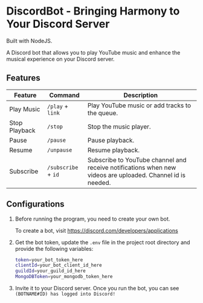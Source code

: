 # DiscordBot - Bringing Harmony to Your Discord Server

Built with NodeJS.

A Discord bot that allows you to play YouTube music and enhance the musical experience on your Discord server.

## Features

| Feature       | Command             | Description                                                                                                |
| ------------- | ------------------- | ---------------------------------------------------------------------------------------------------------- |
| Play Music    | `/play` + `link`    | Play YouTube music or add tracks to the queue.                                                             |
| Stop Playback | `/stop`             | Stop the music player.                                                                                     |
| Pause         | `/pause`            | Pause playback.                                                                                            |
| Resume        | `/unpause`          | Resume playback.                                                                                           |
| Subscribe     | `/subscribe` + `id` | Subscribe to YouTube channel and receive notifications when new videos are uploaded. Channel id is needed. |

## Configurations

1. Before running the program, you need to create your own bot.

   To create a bot, visit <https://discord.com/developers/applications>

2. Get the bot token, update the `.env` file in the project root directory and provide the following variables:

   ```bash
   token=your_bot_token_here
   clientId=your_bot_client_id_here
   guildId=your_guild_id_here
   MongoDBToken=your_mongodb_token_here
   ```

3. Invite it to your Discord server. Once you run the bot, you can see `(BOTNAME#ID) has logged into Discord!`
